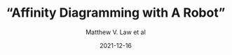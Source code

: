 ---
title:  “Affinity Diagramming with A Robot”
description: ACM THRI
date: 2021-12-16
author: Matthew V. Law et al
---
